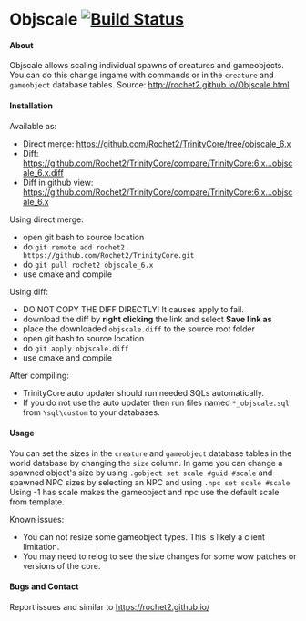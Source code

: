 # Objscale [![Build Status](https://travis-ci.org/Rochet2/TrinityCore.svg?branch=objscale_6.x)](https://travis-ci.org/Rochet2/TrinityCore)

#### About
Objscale allows scaling individual spawns of creatures and gameobjects.
You can do this change ingame with commands or in the `creature` and `gameobject` database tables.
Source: http://rochet2.github.io/Objscale.html

#### Installation

Available as:
- Direct merge: https://github.com/Rochet2/TrinityCore/tree/objscale_6.x
- Diff: https://github.com/Rochet2/TrinityCore/compare/TrinityCore:6.x...objscale_6.x.diff
- Diff in github view: https://github.com/Rochet2/TrinityCore/compare/TrinityCore:6.x...objscale_6.x

Using direct merge:
- open git bash to source location
- do `git remote add rochet2 https://github.com/Rochet2/TrinityCore.git`
- do `git pull rochet2 objscale_6.x`
- use cmake and compile

Using diff:
- DO NOT COPY THE DIFF DIRECTLY! It causes apply to fail.
- download the diff by __right clicking__ the link and select __Save link as__
- place the downloaded `objscale.diff` to the source root folder
- open git bash to source location
- do `git apply objscale.diff`
- use cmake and compile

After compiling:
- TrinityCore auto updater should run needed SQLs automatically.
- If you do not use the auto updater then run files named `*_objscale.sql` from `\sql\custom` to your databases.

#### Usage
You can set the sizes in the `creature` and `gameobject` database tables in the world database by changing the `size` column.
In game you can change a spawned object's size by using `.gobject set scale #guid #scale` and spawned NPC sizes by selecting an NPC and using `.npc set scale #scale`
Using -1 has scale makes the gameobject and npc use the default scale from template.

Known issues:
- You can not resize some gameobject types. This is likely a client limitation.
- You may need to relog to see the size changes for some wow patches or versions of the core.

#### Bugs and Contact
Report issues and similar to https://rochet2.github.io/
